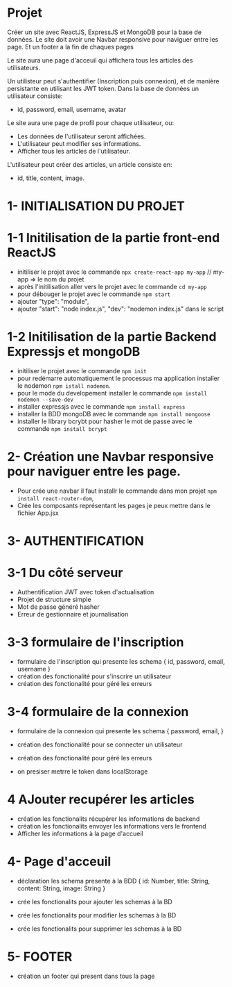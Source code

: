 # Projet

Créer un site avec ReactJS, ExpressJS et MongoDB pour la base de données.
Le site doit avoir une Navbar responsive pour naviguer entre les page.
Et un footer a la fin de chaques pages

Le site aura une page d'acceuil qui affichera tous les articles des utilisateurs.

Un utilisteur peut s'authentifier (Inscription puis connexion), et de manière persistante en utilisant les JWT token. Dans la base de données un utilisateur consiste:

- id, password, email, username, avatar

Le site aura une page de profil pour chaque utilisateur, ou:

- Les données de l'utilisateur seront affichées.
- L'utilisateur peut modifier ses informations.
- Afficher tous les articles de l'utilisateur.

L'utilisateur peut créer des articles, un article consiste en:

- id, title, content, image.

# 1- INITIALISATION DU PROJET

# 1-1 Initilisation de la partie front-end ReactJS

- initiliser le projet avec le commande `npx create-react-app my-app` // my-app => le nom du projet
- après l'initilisation aller vers le projet avec le commande `cd my-app`
- pour débouger le projet avec le commande `npm start`
- ajouter "type": "module",
- ajouter "start": "node index.js",
  "dev": "nodemon index.js"
  dans le script

# 1-2 Initilisation de la partie Backend Expressjs et mongoDB

- initiliser le projet avec le commande `npm init`
- pour redémarre automatiquement le processus ma application installer le nodemon `npm istall nodemon`.
- pour le mode du developement installer le commande `npm install nodemon --save-dev`
- installer expressjs avec le commande `npm install express`
- installer la BDD mongoDB avec le commande `npm install mongoose`
- installer le library bcrybt pour hasher le mot de passe avec le commande `npm install bcrypt`

# 2- Création une Navbar responsive pour naviguer entre les page.

- Pour crée une navbar il faut installr le commande dans mon projet `npm install react-router-dom`,
- Crée les composants représentant les pages je peux mettre dans le fichier App.jsx

# 3- AUTHENTIFICATION

# 3-1 Du côté serveur

- Authentification JWT avec token d'actualisation
- Projet de structure simple
- Mot de passe généré hasher
- Erreur de gestionnaire et journalisation

# 3-3 formulaire de l'inscription

- formulaire de l'inscription qui presente les schema
  {
  id, password, email, username
  }
- création des fonctionalité pour s'inscrire un utilisateur
- création des fonctionalité pour géré les erreurs

# 3-4 formulaire de la connexion

- formulaire de la connexion qui presente les schema
  {
  password, email,
  }

- création des fonctionalité pour se connecter un utilisateur
- création des fonctionalité pour géré les erreurs
- on presiser metrre le token dans localStorage

# 4 AJouter recupérer les articles

- création les fonctionalits récupérer les informations de backend
- création les fonctionalits envoyer les informations vers le frontend
- Afficher les informations à la page d'accueil

# 4- Page d'acceuil

- déclaration les schema presente à la BDD
  {
  id: Number,
  title: String,
  content: String,
  image: String
  }

- crée les fonctionalits pour ajouter les schemas à la BD
- crée les fonctionalits pour modifier les schemas à la BD
- crée les fonctionalits pour supprimer les schemas à la BD

# 5- FOOTER

- création un footer qui present dans tous la page
